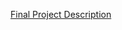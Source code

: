 [Final Project Description](https://docs.google.com/document/d/1-TKicJNzRO4ftAKZHbXCBbGSfRI6RszAu-OOtJW7CLg/pub?embedded=true#h.pb34ugcy3zif)